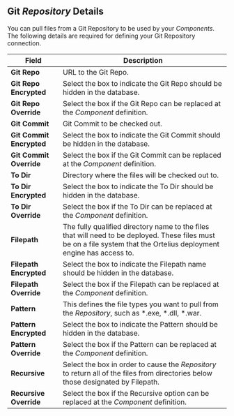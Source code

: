 ## Git _Repository_ Details

You can pull files from a Git Repository to be used by your _Components_.  The following details are required for defining your Git Repository connection.

| Field | Description |
| --- | --- |
|**Git Repo** | URL to the Git Repo. |
|**Git Repo Encrypted** | Select the box to indicate the Git Repo should be hidden in the database.|
|**Git Repo Override** |Select the box if the Git Repo can be replaced at the _Component_ definition.|
|**Git Commit**| Git Commit to be checked out. |
|**Git Commit Encrypted** | Select the box to indicate the Git Commit should be hidden in the database.|
|**Git Commit Override** |Select the box if the Git Commit can be replaced at the _Component_ definition.|
|**To Dir** | Directory where the files will be checked out to. |
|**To Dir Encrypted** | Select the box to indicate the To Dir should be hidden in the database.|
|**To Dir Override** |Select the box if the To Dir can be replaced at the _Component_ definition.|
| **Filepath**|  The fully qualified directory name to the files that will need to be deployed. These files must be on a file system that the Ortelius deployment engine has access to. |
| **Filepath Encrypted** | Select the box to indicate the Filepath name should be hidden in the database.|
| **Filepath Override** | Select the box if the Filepath can be replaced at the _Component_ definition. |  
|**Pattern** | This defines the file types you want to pull from the _Repository_, such as \*.exe, \*.dll, \*.war. |
|**Pattern Encrypted** | Select the box to indicate the Pattern should be hidden in the database.|
|**Pattern Override** |Select the box if the Pattern can be replaced at the _Component_ definition.|
|**Recursive**| Select the box in order to cause the _Repository_ to return all of the files from directories below those designated by Filepath. |
|**Recursive Override** |Select the box if the Recursive option can be replaced at the _Component_ definition.|
